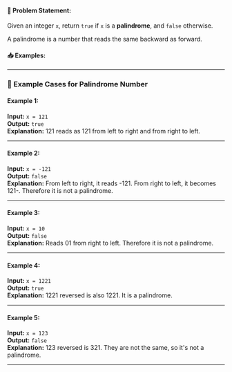 #### 🧠 Problem Statement:
Given an integer `x`, return `true` if `x` is a **palindrome**, and `false` otherwise.

A palindrome is a number that reads the same backward as forward.

#### 📥 Examples:

---

### 📘 Example Cases for Palindrome Number

#### Example 1:

**Input:** `x = 121`  
**Output:** `true`  
**Explanation:** 121 reads as 121 from left to right and from right to left.

---

#### Example 2:

**Input:** `x = -121`  
**Output:** `false`  
**Explanation:** From left to right, it reads -121. From right to left, it becomes 121-. Therefore it is not a palindrome.

---

#### Example 3:

**Input:** `x = 10`  
**Output:** `false`  
**Explanation:** Reads 01 from right to left. Therefore it is not a palindrome.

---

#### Example 4:

**Input:** `x = 1221`  
**Output:** `true`  
**Explanation:** 1221 reversed is also 1221. It is a palindrome.

---

#### Example 5:

**Input:** `x = 123`  
**Output:** `false`  
**Explanation:** 123 reversed is 321. They are not the same, so it's not a palindrome.

---
